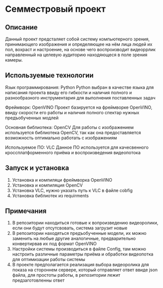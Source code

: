 # Семместровый проект
## Описание
Данный проект предсталяет собой систему компьютерного зрения, принимающего изображения и определяющее на нём лица людей их пол, вохраст и настроение, на основе чего воспроизводит
видеоррлик направленный на целевую аудиторию находяющеся в поле зрения камеры.
## Используемые технологии
Язык программирования: Python
Python выбран в качестве языка для написания проекта ввиду его гибкости и наличия полного и разнообразного инструментария для выполнения поставленных задач

Фреймворк: OpenVINO
Проект базируется на фреймворке OpenVINO, ввиду скорости его работы и наличия полного спектар нужных предъобученных модлей 

Основная библиотека: OpenCV
Для работы с изображением используется библиотека OpenCV, так как она предоставляется возможность оптимально работать с изображениям

Используемое ПО: VLC
Данное ПО используется для качесвенного кроссплатформенного приёма и воспроизведения видеопотока


## Запуск и установка
1. Установка и компиляци фреймворка OpenVINO
2. Установка и компиляция OpenCV
3. Установка VLC, нужно указать путь к VLC в файле cobfig
4. Установка библиотек из requirments 


## Примечания
1. В репозитории находиться готовые к вопроизведению видеоролики, если они будут отсутсвовать, система загрузит новые
2. В репозитории находяться предъобученные модели, их можно заменить на любые другие аналогичные, предварительно конвертирвав их под формат OpenVINO
3. Настройки системы производиться в файле Config, там можно настроить различные параметры приёма и обработки видеопотка для оптимизации работы системы
4. В проекте предполагается реализация выбора видеоролика для показа на стороннем сервере, который отправляет ответ ввиде json файла, для простоты работы, в репозитории лежит предзаготовленны ответ
